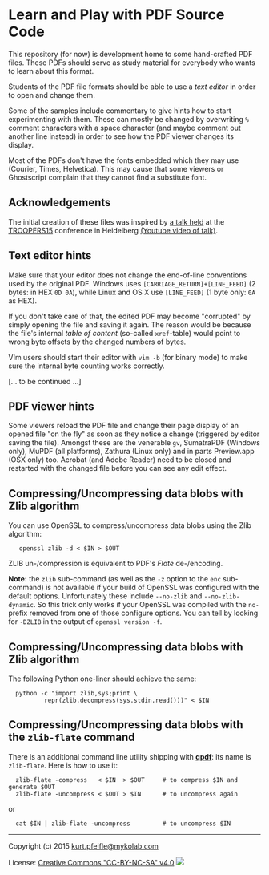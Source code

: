 # Learn and Play with PDF Source Code

This repository (for now) is development home to some hand-crafted PDF files.
These PDFs should serve as study material for everybody who wants to learn about this format.

Students of the PDF file formats should be able to use a *text editor* in order to open and change them.

Some of the samples include commentary to give hints how to start experimenting with them.
These can mostly be changed by overwriting `%` comment characters with a space character (and maybe comment out another line instead) in order to see how the PDF viewer changes its display.

Most of the PDFs don't have the fonts embedded which they may use (Courier, Times, Helvetica).
This may cause that some viewers or Ghostscript complain that they cannot find a substitute font.

## Acknowledgements

The initial creation of these files was inspired by [a talk held](https://www.troopers.de/events/troopers15/451_advanced_pdf_tricks_apt_-_a_workshop-style_presentation_to_understand_the_pdf_file_format_/) at the [TROOPERS15](https://www.troopers.de/) conference in Heidelberg [(Youtube video of talk)](https://www.youtube.com/watch?v=k9g9jZdjRcE).


## Text editor hints

Make sure that your editor does not change the end-of-line conventions used by the original PDF.
Windows uses `[CARRIAGE_RETURN]+[LINE_FEED]` (2 bytes: in HEX `0D 0A`), while Linux and OS X use `[LINE_FEED]` (1 byte only: `0A` as HEX).

If you don't take care of that, the edited PDF may become "corrupted" by simply opening the file and saving it again.
The reason would be because the file's internal *table of content* (so-called `xref`-table) would point to wrong byte offsets by the changed numbers of bytes.

VIm users should start their editor with `vim -b` (for binary mode) to make sure the internal byte counting works correctly.

[... to be continued ...]

## PDF viewer hints

Some viewers reload the PDF file and change their page display of an opened file "on the fly" as soon as they notice a change (triggered by editor saving the file).
Amongst these are the venerable `gv`, SumatraPDF (Windows only), MuPDF (all platforms), Zathura (Linux only) and in parts Preview.app (OSX only) too.
Acrobat (and Adobe Reader) need to be closed and restarted with the changed file before you can see any edit effect.

## Compressing/Uncompressing data blobs with Zlib algorithm

You can use OpenSSL to compress/uncompress data blobs using the Zlib algorithm:

       openssl zlib -d < $IN > $OUT

ZLIB un-/compression is equivalent to PDF's *Flate* de-/encoding.

**Note:** the `zlib` sub-command (as well as the `-z` option to the `enc` sub-command) is not available if your build of OpenSSL was configured with the default options.
Unfortunately these include `--no-zlib` and `--no-zlib-dynamic`.
So this trick only works if your OpenSSL was compiled with the `no-` prefix removed from one of those configure options. You can tell by looking for `-DZLIB` in the output of `openssl version -f`.


## Compressing/Uncompressing data blobs with Zlib algorithm

The following Python one-liner should achieve the same:

      python -c "import zlib,sys;print \
              repr(zlib.decompress(sys.stdin.read()))" < $IN


## Compressing/Uncompressing data blobs with the `zlib-flate` command

There is an additional command line utility shipping with **[qpdf](http://qpdf.sf.net/)**: its name is `zlib-flate`.
Here is how to use it:

      zlib-flate -compress   < $IN  > $OUT     # to compress $IN and generate $OUT
      zlib-flate -uncompress < $OUT > $IN      # to uncompress again

or

      cat $IN | zlib-flate -uncompress         # to uncompress $IN





----

Copyright (c) 2015 <kurt.pfeifle@mykolab.com>

License: [Creative Commons "CC-BY-NC-SA" v4.0](http://creativecommons.org/licenses/by-nc-sa/4.0/)
![](https://i.creativecommons.org/l/by-nc-sa/4.0/88x31.png)

